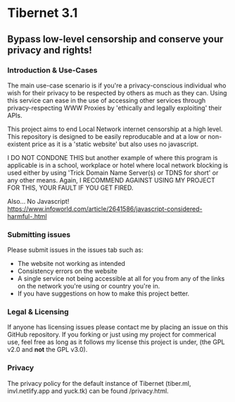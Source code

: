 # Tibernet 3.1

## Bypass low-level censorship and conserve your privacy and rights!

### Introduction & Use-Cases

The main use-case scenario is if you're a privacy-conscious individual who wish for their privacy to be respected by others as much as they can. Using this service can ease in the use of accessing other services through privacy-respecting WWW Proxies by 'ethically and legally exploiting' their APIs.

This project aims to end Local Network internet censorship at a high level. This repository is designed to be easily reproducable and at a low or non-existent price as it is a 'static website' but also uses no javascript.

I DO NOT CONDONE THIS but another example of where this program is applicable is in a school, workplace or hotel where local network blocking is used either by using 'Trick Domain Name Server(s) or TDNS for short' or any other means. Again, I RECOMMEND AGAINST USING MY PROJECT FOR THIS, YOUR FAULT IF YOU GET FIRED.

Also... No Javascript! https://www.infoworld.com/article/2641586/javascript-considered-harmful-.html

### Submitting issues

Please submit issues in the issues tab such as:
- The website not working as intended
- Consistency errors on the website
- A single service not being accessible at all for you from any of the links on the network you're using or country you're in.
- If you have suggestions on how to make this project better.

### Legal & Licensing

If anyone has licensing issues please contact me by placing an issue on this GitHub repository. If you forking or just using my project for commerical use, feel free as long as it follows my license this project is under, (the GPL v2.0 and **not** the GPL v3.0).

### Privacy

The privacy policy for the default instance of Tibernet (tiber.ml, invl.netlify.app and yuck.tk) can be found /privacy.html.

